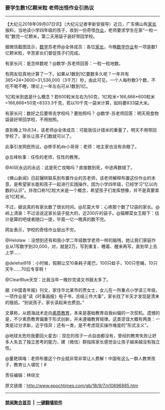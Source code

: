 ### 要学生数1亿颗米粒 老师出怪作业引热议
------------------------

<p>【大纪元2018年09月07日讯】（大纪元记者李新安报导）近日，广东佛山有<a href="http://www.epochtimes.com/gb/tag/%E5%AE%B6%E9%95%BF.html">家长</a>报料，当地读小学四年级的孩子，收到一份奇怪<a href="http://www.epochtimes.com/gb/tag/%E4%BD%9C%E4%B8%9A.html">作业</a>，老师要求学生在家“一粒一粒”数完一亿颗米，第二天用袋子装好带回学校。</p>
<p>据微信截图显示，<a href="http://www.epochtimes.com/gb/tag/%E6%95%B0%E5%AD%A6.html">数学</a>苏老师@全体成员：各位<a href="http://www.epochtimes.com/gb/tag/%E5%AE%B6%E9%95%BF.html">家长</a>，今晚<a href="http://www.epochtimes.com/gb/tag/%E6%95%B0%E5%AD%A6.html">数学</a><a href="http://www.epochtimes.com/gb/tag/%E4%BD%9C%E4%B8%9A.html">作业</a>有一项是数1亿颗米粒，辛苦家长们督促孩子们完成。</p>
<p>有家长问：是怎样数呢？@数学-苏老师回答：一粒一粒地数。</p>
<p>有网友较真地计算了一下。如果从1数到1亿要数多久呢？一年共有365*24*3600=31,536,000（3千万）秒，由此可见，一个人每秒数3个数，不吃不喝不睡，理论上一年左右可从1数到1亿。</p>
<p>1亿粒米到底是什么概念？若600粒米左右为50克，1亿粒米=166,666*600粒米=166,666*50克=8333.3千克，若以10千克一袋米计算，起码要833袋大米。</p>
<p>有家长问：数好之后要带去学校吗？要拍照吗？ @数学-苏老师回答：明天用食物袋装好带回学校，不用拍照。</p>
<p>直到晚上19点34，该老师@全体成员：可能我估计错米的重量了，明天不用带回学校了，家长让孩子们数就可以了。</p>
<p>此事引发网民热议。@修手机de小哥哥：老师：地主家也没有余粮了。</p>
<p>@五峰秋事：任性的老师，任性的教育。</p>
<p>@AISE永远的永远：这是死亡攻略吗？直接数到死，中途再数错了。</p>
<p>《佛山新闻》日前辗转联系到布置作业的苏老师，该老师解释布置这份作业的本意，是希望家长能和孩子一起进行实践操作，因为小学四年级，已经学习“亿以内数的认识”。并改口称1亿粒大米是一个概念，希望孩子们发挥想像，并不是真要拿出1亿粒米。</p>
<p>不过，据说真的有家长数了很长时间。@尼莫大爷：心疼那个数了12袋的家长。@岭上清泉：不过话说这家长袋子挺大的，近200斤的袋子。@猫椰菜女王殿下：估计是算的吧或者随口一提，毕竟一亿一晚真的数不完。</p>
<p>网友表示，学校的奇怪作业层出不穷。</p>
<p>@Helolaw ：没想到还有和我小学二年级数学老师一样的脑残，她让我们家庭作业从1写数字到20,000，对，就是2万，写到重复、睡着、醒来再写，直到早上去上学……</p>
<p>@delehai918：小时候，假期让交10条耗子尾巴，100只蚊子，100只苍蝇，10只天牛……70后专享啊！</p>
<p>@ClearBlue天空：比我当年一晚抄完语文书狠太多了。</p>
<p>据《中国青年报》刊文，家住华北某市的贾女士，女儿在一所重点小学读三年级，一项作业是“读《时事画报》电子书，总结三件大事”，家长找了半天才发现是清末的报纸。“别说孩子，家长读起来也费劲。”</p>
<p>文章称，从题海战术走向<a href="http://www.epochtimes.com/gb/tag/%E7%B4%A0%E8%B4%A8%E6%95%99%E8%82%B2.html">素质教育</a>，本来是基础教育自我纠偏的一次契机。遗憾的是，不少素质教育偏重于形式创新，并未遵循教育规律。这类谬误大概有两类：一类是过分求新，近乎怪异；还有一类，是不考虑现实操作难度的“形式主义”。</p>
<p>@地球太危险我要回火星去i：现在的孩子一点自由都没有，曾经的教育失败让好多人失去了独立思考的能力，建（微信）群指挥家长感觉会让孩子越来越没有独立性。</p>
<p>@董艳琪咯：老师布置这个作业就非常非常让人费解！中国有这么一群人教育孩子，教育让人堪忧！#</p>
<p>责任编辑：林琮文</p>

原文链接：http://www.epochtimes.com/gb/18/9/7/n10696885.htm


------------------------
#### [禁闻聚合首页](https://github.com/gfw-breaker/banned-news/blob/master/README.md) &nbsp;|&nbsp;  [一键翻墙软件](https://github.com/gfw-breaker/nogfw/blob/master/README.md)